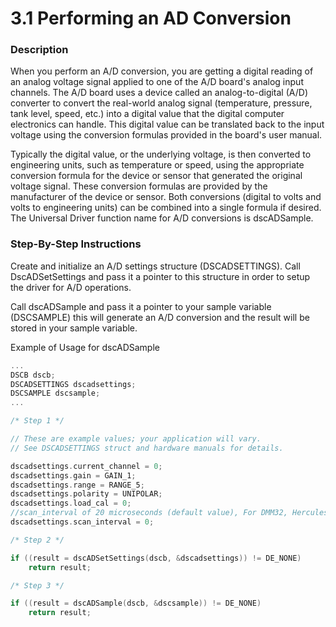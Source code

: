 # 3.1 Performing an AD Conversion

### **Description** 

When you perform an A/D conversion, you are getting a digital reading of an analog voltage signal applied to one of the A/D board's analog input channels. The A/D board uses a device called an analog-to-digital \(A/D\) converter to convert the real-world analog signal \(temperature, pressure, tank level, speed, etc.\) into a digital value that the digital computer electronics can handle. This digital value can be translated back to the input voltage using the conversion formulas provided in the board's user manual. 

Typically the digital value, or the underlying voltage, is then converted to engineering units, such as temperature or speed, using the appropriate conversion formula for the device or sensor that generated the original voltage signal. These conversion formulas are provided by the manufacturer of the device or sensor. Both conversions \(digital to volts and volts to engineering units\) can be combined into a single formula if desired. The Universal Driver function name for A/D conversions is dscADSample. 

### **Step-By-Step Instructions** 

Create and initialize an A/D settings structure \(DSCADSETTINGS\). Call DscADSetSettings and pass it a pointer to this structure in order to setup the driver for A/D operations. 

Call dscADSample and pass it a pointer to your sample variable \(DSCSAMPLE\) this will generate an A/D conversion and the result will be stored in your sample variable. 

Example of Usage for dscADSample

```c
... 
DSCB dscb; 
DSCADSETTINGS dscadsettings; 
DSCSAMPLE dscsample; 
... 

/* Step 1 */ 

// These are example values; your application will vary. 
// See DSCADSETTINGS struct and hardware manuals for details. 

dscadsettings.current_channel = 0; 
dscadsettings.gain = GAIN_1; 
dscadsettings.range = RANGE_5; 
dscadsettings.polarity = UNIPOLAR; 
dscadsettings.load_cal = 0; 
//scan_interval of 20 microseconds (default value), For DMM32, Hercules, DMM48 
dscadsettings.scan_interval = 0; 

/* Step 2 */ 

if ((result = dscADSetSettings(dscb, &dscadsettings)) != DE_NONE) 
    return result; 

/* Step 3 */ 

if ((result = dscADSample(dscb, &dscsample)) != DE_NONE) 
    return result;
```



